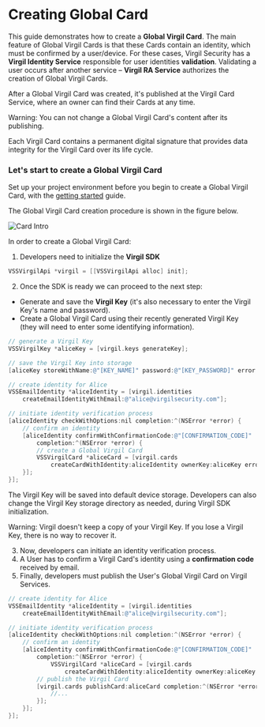 # Creating Global Card

This guide demonstrates how to create a **Global Virgil Card**. The main feature of Global Virgil Cards is that these Cards contain an identity, which must be confirmed by a user/device. For these cases, Virgil Security has a **Virgil Identity Service** responsible for user identities **validation**. Validating a user occurs after another service – **Virgil RA Service**  authorizes the creation of Global Virgil Cards.

After a Global Virgil Card was created, it's published at the Virgil Card Service, where an owner can find their Cards at any time.

Warning: You can not change a Global Virgil Card's content after its publishing.

Each Virgil Card contains a permanent digital signature that provides data integrity for the Virgil Card over its life cycle.

### Let's start to create a Global Virgil Card

Set up your project environment before you begin to create a Global Virgil Card, with the [getting started](/docs/objectivec/guides/configuration/client.md) guide.

The Global Virgil Card creation procedure is shown in the figure below.

![Card Intro](https://github.com/VirgilSecurity/virgil-sdk-x*/blob/docs-review/docs/objectivec/img/Card_intro.png "Create Global Virgil Card")

In order to create a Global Virgil Card:

1. Developers need to initialize the **Virgil SDK**

```objectivec
VSSVirgilApi *virgil = [[VSSVirgilApi alloc] init];
```

2. Once the SDK is ready we can proceed to the next step:


- Generate and save the **Virgil Key** (it's also necessary to enter the Virgil Key's name and password).
- Create a Global Virgil Card using their recently generated Virgil Key (they will need to enter some identifying information).


```objectivec
// generate a Virgil Key
VSSVirgilKey *aliceKey = [virgil.keys generateKey];

// save the Virgil Key into storage
[aliceKey storeWithName:@"[KEY_NAME]" password:@"[KEY_PASSWORD]" error:nil];

// create identity for Alice
VSSEmailIdentity *aliceIdentity = [virgil.identities
	createEmailIdentityWithEmail:@"alice@virgilsecurity.com"];

// initiate identity verification process
[aliceIdentity checkWithOptions:nil completion:^(NSError *error) {
	// confirm an identity
	[aliceIdentity confirmWithConfirmationCode:@"[CONFIRMATION_CODE]"
		completion:^(NSError *error) {
		// create a Global Virgil Card
		VSSVirgilCard *aliceCard = [virgil.cards
			createCardWithIdentity:aliceIdentity ownerKey:aliceKey error:nil];
	}];
}];
```

The Virgil Key will be saved into default device storage. Developers can also change the Virgil Key storage directory as needed, during Virgil SDK initialization.

Warning: Virgil doesn't keep a copy of your Virgil Key. If you lose a Virgil Key, there is no way to recover it.

3. Now, developers can initiate an identity verification process.
4. A User has to confirm a Virgil Card's identity using a **confirmation code** received by email.
5. Finally, developers must publish the User's Global Virgil Card on Virgil Services.

```objectivec
// create identity for Alice
VSSEmailIdentity *aliceIdentity = [virgil.identities
	createEmailIdentityWithEmail:@"alice@virgilsecurity.com"];

// initiate identity verification process
[aliceIdentity checkWithOptions:nil completion:^(NSError *error) {
	// confirm an identity
	[aliceIdentity confirmWithConfirmationCode:@"[CONFIRMATION_CODE]"
		completion:^(NSError *error) {
			VSSVirgilCard *aliceCard = [virgil.cards
				createCardWithIdentity:aliceIdentity ownerKey:aliceKey error:nil];
		// publish the Virgil Card
		[virgil.cards publishCard:aliceCard completion:^(NSError *error) {
			//...
		}];
	}];
}];
```
